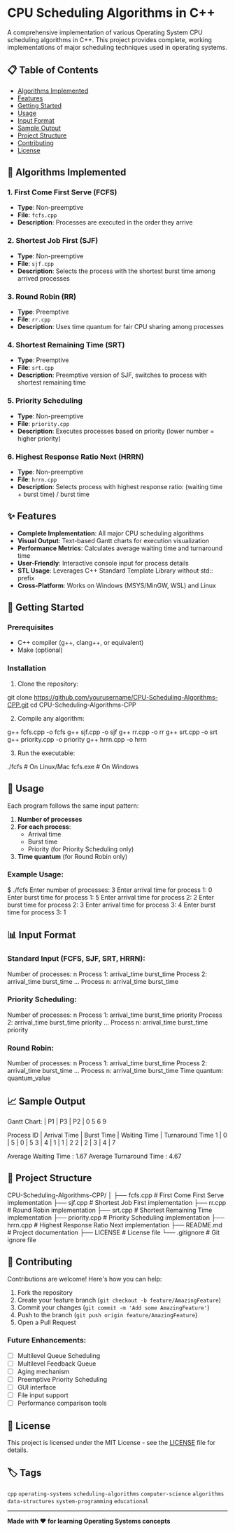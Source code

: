 # CPU Scheduling Algorithms in C++

A comprehensive implementation of various Operating System CPU scheduling algorithms in C++. This project provides complete, working implementations of major scheduling techniques used in operating systems.

## 📋 Table of Contents
- [Algorithms Implemented](#algorithms-implemented)
- [Features](#features)
- [Getting Started](#getting-started)
- [Usage](#usage)
- [Input Format](#input-format)
- [Sample Output](#sample-output)
- [Project Structure](#project-structure)
- [Contributing](#contributing)
- [License](#license)

## 🔧 Algorithms Implemented

### 1. **First Come First Serve (FCFS)**
- **Type**: Non-preemptive
- **File**: `fcfs.cpp`
- **Description**: Processes are executed in the order they arrive

### 2. **Shortest Job First (SJF)**
- **Type**: Non-preemptive
- **File**: `sjf.cpp`
- **Description**: Selects the process with the shortest burst time among arrived processes

### 3. **Round Robin (RR)**
- **Type**: Preemptive
- **File**: `rr.cpp`
- **Description**: Uses time quantum for fair CPU sharing among processes

### 4. **Shortest Remaining Time (SRT)**
- **Type**: Preemptive
- **File**: `srt.cpp`
- **Description**: Preemptive version of SJF, switches to process with shortest remaining time

### 5. **Priority Scheduling**
- **Type**: Non-preemptive
- **File**: `priority.cpp`
- **Description**: Executes processes based on priority (lower number = higher priority)

### 6. **Highest Response Ratio Next (HRRN)**
- **Type**: Non-preemptive
- **File**: `hrrn.cpp`
- **Description**: Selects process with highest response ratio: (waiting time + burst time) / burst time

## ✨ Features

- **Complete Implementation**: All major CPU scheduling algorithms
- **Visual Output**: Text-based Gantt charts for execution visualization
- **Performance Metrics**: Calculates average waiting time and turnaround time
- **User-Friendly**: Interactive console input for process details
- **STL Usage**: Leverages C++ Standard Template Library without std:: prefix
- **Cross-Platform**: Works on Windows (MSYS/MinGW, WSL) and Linux

## 🚀 Getting Started

### Prerequisites
- C++ compiler (g++, clang++, or equivalent)
- Make (optional)

### Installation

1. Clone the repository:

git clone https://github.com/yourusername/CPU-Scheduling-Algorithms-CPP.git
cd CPU-Scheduling-Algorithms-CPP

2. Compile any algorithm:

g++ fcfs.cpp -o fcfs
g++ sjf.cpp -o sjf
g++ rr.cpp -o rr
g++ srt.cpp -o srt
g++ priority.cpp -o priority
g++ hrrn.cpp -o hrrn

3. Run the executable:

./fcfs        # On Linux/Mac
fcfs.exe      # On Windows

## 📖 Usage

Each program follows the same input pattern:

1. **Number of processes**
2. **For each process**:
   - Arrival time
   - Burst time
   - Priority (for Priority Scheduling only)
3. **Time quantum** (for Round Robin only)

### Example Usage:

$ ./fcfs
Enter number of processes: 3
Enter arrival time for process 1: 0
Enter burst time for process 1: 5
Enter arrival time for process 2: 2
Enter burst time for process 2: 3
Enter arrival time for process 3: 4
Enter burst time for process 3: 1

## 📊 Input Format

### Standard Input (FCFS, SJF, SRT, HRRN):
Number of processes: n
Process 1: arrival_time burst_time
Process 2: arrival_time burst_time
...
Process n: arrival_time burst_time

### Priority Scheduling:
Number of processes: n
Process 1: arrival_time burst_time priority
Process 2: arrival_time burst_time priority
...
Process n: arrival_time burst_time priority

### Round Robin:
Number of processes: n
Process 1: arrival_time burst_time
Process 2: arrival_time burst_time
...
Process n: arrival_time burst_time
Time quantum: quantum_value

## 📈 Sample Output

Gantt Chart:
| P1 | P3 | P2 |
0    5    6    9

Process ID | Arrival Time | Burst Time | Waiting Time | Turnaround Time
     1     |      0      |     5     |     0     |      5
     3     |      4      |     1     |     1     |      2
     2     |      2      |     3     |     4     |      7

Average Waiting Time    : 1.67
Average Turnaround Time : 4.67

## 📁 Project Structure

CPU-Scheduling-Algorithms-CPP/
│
├── fcfs.cpp           # First Come First Serve implementation
├── sjf.cpp            # Shortest Job First implementation
├── rr.cpp             # Round Robin implementation
├── srt.cpp            # Shortest Remaining Time implementation
├── priority.cpp       # Priority Scheduling implementation
├── hrrn.cpp           # Highest Response Ratio Next implementation
├── README.md          # Project documentation
├── LICENSE            # License file
└── .gitignore         # Git ignore file

## 🤝 Contributing

Contributions are welcome! Here's how you can help:

1. Fork the repository
2. Create your feature branch (`git checkout -b feature/AmazingFeature`)
3. Commit your changes (`git commit -m 'Add some AmazingFeature'`)
4. Push to the branch (`git push origin feature/AmazingFeature`)
5. Open a Pull Request

### Future Enhancements:
- [ ] Multilevel Queue Scheduling
- [ ] Multilevel Feedback Queue
- [ ] Aging mechanism
- [ ] Preemptive Priority Scheduling
- [ ] GUI interface
- [ ] File input support
- [ ] Performance comparison tools

## 📄 License

This project is licensed under the MIT License - see the [LICENSE](LICENSE) file for details.

## 🏷️ Tags

`cpp` `operating-systems` `scheduling-algorithms` `computer-science` `algorithms` `data-structures` `system-programming` `educational`

***

**Made with ❤️ for learning Operating Systems concepts**